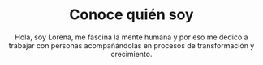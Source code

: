---
template: ConocemePage
slug: conoceme
title: Conoce quién soy
featuredImage: https://ucarecdn.com/7596cb33-62dd-48c0-936c-b9486b23a9c3/
subtitle: Hola, soy Lorena, me fascina la mente humana y por eso me dedico a
  trabajar con personas acompañándolas en procesos de transformación y
  crecimiento.
instagram: lorenagrimal_psicologa
telegram: lorenagrimal
email: lorena.grimal@gmail.com
meta:
  description: Lorena Grimal psicologia y mentoring, te acompaña en procesos de
    transformación a través de sesiones individuales, sesiones grupales,
    sesiones online para que alcances tu bienestar emocional con una metodología
    de mentoría efectiva basada en la terapia breve estratégica.
  title: Conoceme
section1: >-
  Estudié **psicología** y llevo más de 20 años trabajando en el ámbito clínico
  y en el ámbito empresarial y de recursos humanos, y esas vivencias las pongo a
  tu disposición.


  Estudié psicología y llevo más de 20 años trabajando en el ámbito clínico y en el ámbito empresarial y de recursos humanos, y esas vivencias, aprendizajes, metodologías y estrategias, las pongo a tu disposición para acompañarte en el camino del éxito.


  *Percibo al individuo como un ser integral.* 


  > El éxito del proceso de transformación reside en el equilibrio emocional, biológico, social y laboral.


  En mi bagaje académico, cuento con formación en el componente biológico del ser humano, como psiconutrición y suplementación alimentaria. Para mi es un valor añadido poder detectar si existe algún desajuste en tu organismo que te pueda bloquear en algún punto y trabajar para desbloquearlo.


  La evolución y el desarrollo personal y profesional es una máxima en mi metodología. 


  > Descubrir dónde quieres llegar y ayudarte a conseguirlo, es mi palanca de movimiento.


  Dar el salto a creer en ti, confiar en tus recursos, recolocar tu mente, entrenarla para llegar a tus objetivos, esto es lo que conseguirás trabajando conmigo.


  El miedo nos paraliza si nosotros creemos que nos bloquea, pero podemos transformarlo en nuestro acompañante si nos movemos para la acción, si nos damos más poder a nosotros mismos que al exterior, y esta es una de mis guías más potentes.


  Escucho frases maravillosas a diario, quizá la más recurrente es “por qué no fui consciente antes de todo el potencial”, y, si tú estás en ese momento, no esperes, la clave es pasar a la acción, y estás a sólo un click de dar el salto.


  No hay miedo, pasa a la acción y reserva ahora tu sesión conmigo, analizaremos juntos tu situación actual y tu proceso de transformación.
---